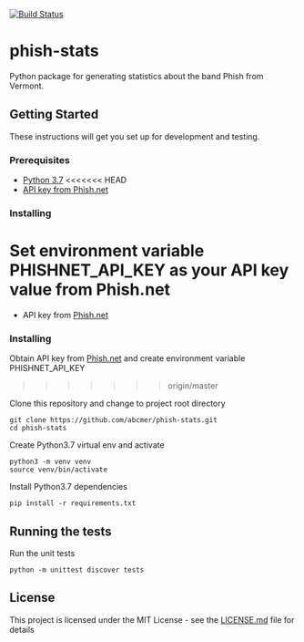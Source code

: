 [![Build Status](https://travis-ci.org/abcmer/phish-stats.svg?branch=master)](https://travis-ci.org/abcmer/phish-stats)

# phish-stats

Python package for generating statistics about the band Phish from Vermont.

## Getting Started

These instructions will get you set up for development and testing.

### Prerequisites

- [Python 3.7](https://www.python.org/downloads/release/python-370/)
<<<<<<< HEAD
- [API key from Phish.net](http://api.phish.net/keys/)

### Installing

Set environment variable PHISHNET_API_KEY as your API key value from Phish.net
=======
- API key from [Phish.net](http://api.phish.net/keys/)

### Installing

Obtain API key from [Phish.net](http://api.phish.net/keys/) and create environment variable PHISHNET_API_KEY
>>>>>>> origin/master

Clone this repository and change to project root directory

```
git clone https://github.com/abcmer/phish-stats.git
cd phish-stats
```

Create Python3.7 virtual env and activate

```
python3 -m venv venv
source venv/bin/activate
```

Install Python3.7 dependencies

```
pip install -r requirements.txt
```

## Running the tests

Run the unit tests

```
python -m unittest discover tests
```

## License

This project is licensed under the MIT License - see the [LICENSE.md](LICENSE.md) file for details
